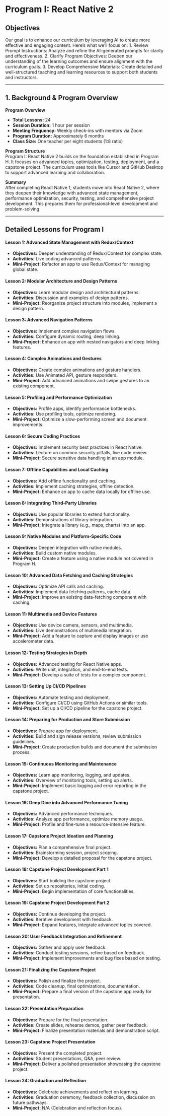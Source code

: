 # Program I: React Native 2

## Objectives 
Our goal is to enhance our curriculum by leveraging AI to create more effective and engaging content. Here’s what we’ll focus on:
	1. Review Prompt Instructions: Analyze and refine the AI-generated prompts for clarity and effectiveness.
	2. Clarify Program Objectives: Deepen our understanding of the learning outcomes and ensure alignment with the curriculum goals.
	3. Develop Comprehensive Materials: Create detailed and well-structured teaching and learning resources to support both students and instructors.

---

## 1. Background & Program Overview

**Program Overview**  
- **Total Lessons:** 24  
- **Session Duration:** 1 hour per session  
- **Meeting Frequency:** Weekly check-ins with mentors via Zoom  
- **Program Duration:** Approximately 6 months  
- **Class Size:** One teacher per eight students (1:8 ratio)  

**Program Structure**  
Program I: React Native 2 builds on the foundation established in Program H. It focuses on advanced topics, optimization, testing, deployment, and a capstone project. The curriculum uses tools like Cursor and GitHub Desktop to support advanced learning and collaboration.

**Summary**  
After completing React Native 1, students move into React Native 2, where they deepen their knowledge with advanced state management, performance optimization, security, testing, and comprehensive project development. This prepares them for professional-level development and problem-solving.

---

## Detailed Lessons for Program I

#### Lesson 1: Advanced State Management with Redux/Context
- **Objectives:** Deepen understanding of Redux/Context for complex state.
- **Activities:** Live coding advanced patterns.
- **Mini-Project:** Refactor an app to use Redux/Context for managing global state.

#### Lesson 2: Modular Architecture and Design Patterns
- **Objectives:** Learn modular design and architectural patterns.
- **Activities:** Discussion and examples of design patterns.
- **Mini-Project:** Reorganize project structure into modules, implement a design pattern.

#### Lesson 3: Advanced Navigation Patterns
- **Objectives:** Implement complex navigation flows.
- **Activities:** Configure dynamic routing, deep linking.
- **Mini-Project:** Enhance an app with nested navigators and deep linking features.

#### Lesson 4: Complex Animations and Gestures
- **Objectives:** Create complex animations and gesture handlers.
- **Activities:** Use Animated API, gesture responders.
- **Mini-Project:** Add advanced animations and swipe gestures to an existing component.

#### Lesson 5: Profiling and Performance Optimization
- **Objectives:** Profile apps, identify performance bottlenecks.
- **Activities:** Use profiling tools, optimize rendering.
- **Mini-Project:** Optimize a slow-performing screen and document improvements.

#### Lesson 6: Secure Coding Practices
- **Objectives:** Implement security best practices in React Native.
- **Activities:** Lecture on common security pitfalls, live code review.
- **Mini-Project:** Secure sensitive data handling in an app module.

#### Lesson 7: Offline Capabilities and Local Caching
- **Objectives:** Add offline functionality and caching.
- **Activities:** Implement caching strategies, offline detection.
- **Mini-Project:** Enhance an app to cache data locally for offline use.

#### Lesson 8: Integrating Third-Party Libraries
- **Objectives:** Use popular libraries to extend functionality.
- **Activities:** Demonstrations of library integration.
- **Mini-Project:** Integrate a library (e.g., maps, charts) into an app.

#### Lesson 9: Native Modules and Platform-Specific Code
- **Objectives:** Deepen integration with native modules.
- **Activities:** Build custom native modules.
- **Mini-Project:** Create a feature using a native module not covered in Program H.

#### Lesson 10: Advanced Data Fetching and Caching Strategies
- **Objectives:** Optimize API calls and caching.
- **Activities:** Implement data fetching patterns, cache data.
- **Mini-Project:** Improve an existing data-fetching component with caching.

#### Lesson 11: Multimedia and Device Features
- **Objectives:** Use device camera, sensors, and multimedia.
- **Activities:** Live demonstrations of multimedia integration.
- **Mini-Project:** Add a feature to capture and display images or use accelerometer data.

#### Lesson 12: Testing Strategies in Depth
- **Objectives:** Advanced testing for React Native apps.
- **Activities:** Write unit, integration, and end-to-end tests.
- **Mini-Project:** Develop a suite of tests for a complex component.

#### Lesson 13: Setting Up CI/CD Pipelines
- **Objectives:** Automate testing and deployment.
- **Activities:** Configure CI/CD using GitHub Actions or similar tools.
- **Mini-Project:** Set up a CI/CD pipeline for the capstone project.

#### Lesson 14: Preparing for Production and Store Submission
- **Objectives:** Prepare app for deployment.
- **Activities:** Build and sign release versions, review submission guidelines.
- **Mini-Project:** Create production builds and document the submission process.

#### Lesson 15: Continuous Monitoring and Maintenance
- **Objectives:** Learn app monitoring, logging, and updates.
- **Activities:** Overview of monitoring tools, setting up alerts.
- **Mini-Project:** Implement basic logging and error reporting in the capstone project.

#### Lesson 16: Deep Dive into Advanced Performance Tuning
- **Objectives:** Advanced performance techniques.
- **Activities:** Analyze app performance, optimize memory usage.
- **Mini-Project:** Profile and fine-tune a resource-intensive feature.

#### Lesson 17: Capstone Project Ideation and Planning
- **Objectives:** Plan a comprehensive final project.
- **Activities:** Brainstorming session, project scoping.
- **Mini-Project:** Develop a detailed proposal for the capstone project.

#### Lesson 18: Capstone Project Development Part 1
- **Objectives:** Start building the capstone project.
- **Activities:** Set up repositories, initial coding.
- **Mini-Project:** Begin implementation of core functionalities.

#### Lesson 19: Capstone Project Development Part 2
- **Objectives:** Continue developing the project.
- **Activities:** Iterative development with feedback.
- **Mini-Project:** Expand features, integrate advanced topics covered.

#### Lesson 20: User Feedback Integration and Refinement
- **Objectives:** Gather and apply user feedback.
- **Activities:** Conduct testing sessions, refine based on feedback.
- **Mini-Project:** Implement improvements and bug fixes based on testing.

#### Lesson 21: Finalizing the Capstone Project
- **Objectives:** Polish and finalize the project.
- **Activities:** Code cleanup, final optimizations, documentation.
- **Mini-Project:** Prepare a final version of the capstone app ready for presentation.

#### Lesson 22: Presentation Preparation
- **Objectives:** Prepare for the final presentation.
- **Activities:** Create slides, rehearse demos, gather peer feedback.
- **Mini-Project:** Finalize presentation materials and demonstration script.

#### Lesson 23: Capstone Project Presentation
- **Objectives:** Present the completed project.
- **Activities:** Student presentations, Q&A, peer review.
- **Mini-Project:** Deliver a polished presentation showcasing the capstone project.

#### Lesson 24: Graduation and Reflection
- **Objectives:** Celebrate achievements and reflect on learning.
- **Activities:** Graduation ceremony, feedback collection, discussion on future pathways.
- **Mini-Project:** N/A (Celebration and reflection focus).